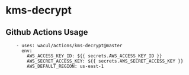 # kms-decrypt

## Github Actions Usage

```
    - uses: wacul/actions/kms-decrypt@master
      env:
        AWS_ACCESS_KEY_ID: ${{ secrets.AWS_ACCESS_KEY_ID }}
        AWS_SECRET_ACCESS_KEY: ${{ secrets.AWS_SECRET_ACCESS_KEY }}
        AWS_DEFAULT_REGION: us-east-1
```

